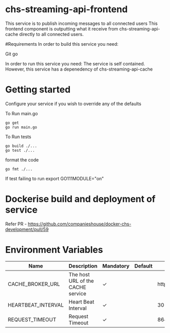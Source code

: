 # chs-streaming-api-frontend
This service is to publish incoming messages to all connected users
This frontend component is outputting what it receive from chs-streaming-api-cache directly to all connected users.
 
#Requirements
In order to build this service you need:

Git
go

In order to run this service you need:
The service is self contained.
However, this service has a depenedency of chs-streaming-api-cache

# Getting started
Configure your service if you wish to override any of the defaults

To Run main.go

    go get
    go run main.go

To Run tests

    go build ./...
    go test ./...

format the code

    go fmt ./...

If test failing to run
    export GO111MODULE="on"

# Dockerise build and deployment of service

Refer PR - https://github.com/companieshouse/docker-chs-development/pull/59


# Environment Variables

Name                   | Description                          | Mandatory | Default | Example
---------------------- | ---------------------------------------------------------- | --------- | ------- | ------------------
CACHE_BROKER_URL       | The host URL of the CACHE service    | ✓         |         | http://HOST:PORT
HEARTBEAT_INTERVAL     | Heart Beat Interval                  | ✓         |         | 30
REQUEST_TIMEOUT        | Request Timeout                      | ✓         |         | 86400


    
    


